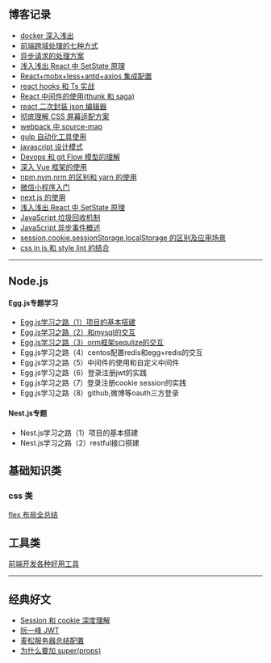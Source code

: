 ## 博客记录

- [docker 深入浅出](./1/docker1.md)
- [前端跨域处理的七种方式](./1/前端跨域处理的几种方式.md)
- [异步请求的处理方案](./1/异步请求的处理方案.md)
- [浅入浅出 React 中 SetState 原理](./1/浅入浅出React中SetState原理.md)
- [React+mobx+less+antd+axios 集成配置](./1/React+mobx+less+antd+axios集成配置.md)
- [react hooks 和 Ts 实战](./1/hookTs.md)
- [React 中间件的使用(thunk 和 saga)](<./1/React中间件的使用(thunk和saga).md>)
- [react 二次封装 json 编辑器](./1/json.md)
- [彻底理解 CSS 屏幕适配方案](./1/彻底理解CSS屏幕适配方案.md)
- [webpack 中 source-map](./1/2.md)
- [gulp 自动化工具使用](./1/gulp自动化工具.md)
- [javascript 设计模式](./1/设计模式1.md)
- [Devops 和 git Flow 模型的理解](./1/Devops.md)
- [深入 Vue 框架的使用](./1/深入理解Vue框.md)
- [npm,nvm,nrm 的区别和 yarn 的使用](./1/yarn.md)
- [微信小程序入门](./1/微信小程序入门.md)
- [next.js 的使用](./1/next.js的使用.md)
- [浅入浅出 React 中 SetState 原理](./1/浅入浅出React中SetState原理.md)
- [JavaScript 垃圾回收机制](./1/JavaScript垃圾回收机制.md)
- [JavaScript 异步事件概述](./1/JavaScript异步事件概述.md)
- [session,cookie,sessionStorage,localStorage 的区别及应用场景](./1/session,cookie,sessionStorage,localStorage的区别及应用场景.md)
- [css in js 和 style lint 的结合](./1/stylelint.md)

---

## Node.js

#### Egg.js专题学习

- [Egg.js学习之路（1）项目的基本搭建](./egg/Egg.js学习之路（1）项目的基本搭建.md)
- [Egg.js学习之路（2）和mysql的交互](./egg/Egg.js学习之路（2）和mysql的交互.md)
- [Egg.js学习之路（3）orm框架sequlize的交互](./egg/Egg.js学习之路（3）orm框架sequlize的交互.md)
- Egg.js学习之路（4）centos配置redis和egg+redis的交互
- Egg.js学习之路（5）中间件的使用和自定义中间件
- Egg.js学习之路（6）登录注册jwt的实践
- Egg.js学习之路（7）登录注册cookie session的实践
- Egg.js学习之路（8）github,微博等oauth三方登录

#### Nest.js专题

* Nest.js学习之路（1）项目的基本搭建
* Nest.js学习之路（2）restful接口搭建

## 基础知识类

### css 类

[flex 布局全总结](./基础知识类/flex布局.md)

## 工具类

[前端开发各种好用工具](./1/Util.md)

---

## 经典好文

- [Session 和 cookie 深度理解](https://www.jianshu.com/p/25802021be63)
- [阮一峰 JWT](https://segmentfault.com/a/1190000017248226)
- [麦松服务器总结配置](https://blog.csdn.net/qq_40121685/article/details/102504131)
- [为什么要加 super(props)](https://overreacted.io/zh-hans/why-do-we-write-super-props/)
